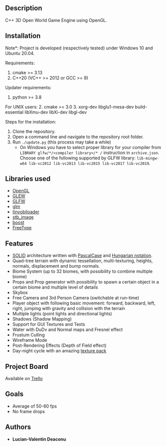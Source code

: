 ## Description

C++ 3D Open World Game Engine using OpenGL.

## Installation
Note*: Project is developed (respectively tested) under Windows 10 and Ubuntu 20.04.

Requirements:
1. cmake >= 3.13
2. C++20 (VC++ >= 2012 or GCC >= 9)

Updater requirements:
1. python >= 3.8

For UNIX users:
2. cmake >= 3.0
3. xorg-dev libglu1-mesa-dev build-essential libXmu-dev libXi-dev libgl-dev

Steps for the installation:
1. Clone the repository.
2. Open a command line and navigate to the repository root folder.
3. Run `./update.py` (this process may take a while)
    * On Windows you have to select proper library for your compiler from `LIBRARY glfw/*/<compiler library>/* /` instruction in `archive.json`. Choose one of the following supported by GLFW library: `lib-mingw-w64 lib-vc2012 lib-vc2013 lib-vc2015 lib-vc2017 lib-vc2019`.

## Libraries used

* [OpenGL](https://www.opengl.org/)
* [GLEW](http://glew.sourceforge.net/)
* [GLFW](https://www.glfw.org/)
* [glm](https://glm.g-truc.net/0.9.9/index.html)
* [tinyobjloader](https://github.com/tinyobjloader/tinyobjloader)
* [stb_image](https://github.com/nothings/stb/blob/master/stb_image.h)
* [boost](https://www.boost.org/)
* [FreeType](https://www.freetype.org/)

## Features

* [SOLID](https://en.wikipedia.org/wiki/SOLID) architecture written with [PascalCase](https://wiki.c2.com/?PascalCase) and [Hungarian notation](https://en.wikipedia.org/wiki/Hungarian_notation).
* Quad-tree terrain with dynamic tessellation, multi-texturing, heights, normals, displacement and bump normals. 
* Biome System (up to 32 biomes, with possibility to combine multiple biome)
* Props and Prop generator with possibility to spawn a certain object in a certain biome and multiple level of details
* Skybox
* Free Camera and 3rd Person Camera (switchable at run-time)
* Player object with following basic movement: forward, backward, left, right, jumping with gravity and collision with the terrain
* Multiple lights (point lights and directional lights)
* Shadows (Shadow Mapping)
* Support for GUI Textures and Texts
* Water with DuDv and Normal maps and Fresnel effect
* Frustum Culling
* Wireframe Mode
* Post-Rendering Effects (Depth of Field effect)
* Day-night cycle with an amazing [texture pack](https://assetstore.unity.com/packages/2d/textures-materials/sky/10-skyboxes-pack-day-night-32236#description)

## Project Board

Available on [Trello](https://trello.com/b/lx9Ny7u6/vdge)

## Goals

* Average of 50-60 fps
* No frame drops

## Authors

* **Lucian-Valentin Deaconu**
